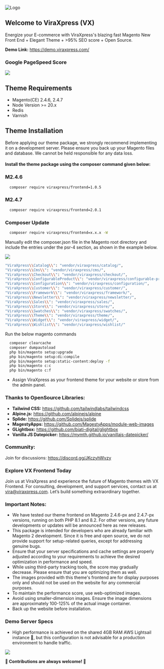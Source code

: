 ![Logo](https://viraxpress.com/web/image/website/1/logo/Viraxpress?unique=8139c25)

## Welcome to ViraXpress (VX)

Energize your E-commerce with ViraXpress's blazing fast Magento New Front End + Elegant Theme + >95% SEO score + Open Source.

**Demo Link:** https://demo.viraxpress.com/

### Google PageSpeed Score
<p><img src="https://demo.viraxpress.com/vx/ViraXpress/frontend/web/wysiwyg/VX-PageSpeed.png"></p>


## Theme Requirements

- Magento(CE) 2.4.6, 2.4.7
- Node Version >= 20.x
- Redis
- Varnish


## Theme Installation

Before applying our theme package, we strongly recommend implementing it on a development server. Please ensure you back up your Magento files and database. We cannot be held responsible for any data loss.


#### Install the theme package using the composer command given below:

### M2.4.6
```bash
  composer require viraxpress/frontend=1.0.5
```
### M2.4.7
```bash
  composer require viraxpress/frontend=2.0.1
```
### Composer Update
```bash
  composer require viraxpress/frontend=x.x.x -W
```

Manually edit the composer.json file in the Magento root directory and include the entries under the psr-4 section, as shown in the example below.
<p><img src="https://demo.viraxpress.com/vx/ViraXpress/frontend/web/wysiwyg/VX-psr-4.png"></p>

```bash
"ViraXpress\\Catalog\\": "vendor/viraxpress/catalog/",
"ViraXpress\\Cms\\": "vendor/viraxpress/cms/",
"ViraXpress\\Checkout\\": "vendor/viraxpress/checkout/",
"ViraXpress\\ConfigurableProduct\\": "vendor/viraxpress/configurable-product/",
"ViraXpress\\Configuration\\": "vendor/viraxpress/configuration/",
"ViraXpress\\Customer\\": "vendor/viraxpress/customer/",
"ViraXpress\\Framework\\": "vendor/viraxpress/framework/",
"ViraXpress\\Newsletter\\": "vendor/viraxpress/newsletter/",
"ViraXpress\\Sales\\": "vendor/viraxpress/sales/",
"ViraXpress\\Store\\": "vendor/viraxpress/store/",
"ViraXpress\\Swatches\\": "vendor/viraxpress/swatches/",
"ViraXpress\\Theme\\": "vendor/viraxpress/theme/",
"ViraXpress\\Widget\\": "vendor/viraxpress/widget/",
"ViraXpress\\Wishlist\\": "vendor/viraxpress/wishlist/"
```


Run the below magento commands

```bash
  composer clearcache
  composer dumpautoload
  php bin/magento setup:upgrade
  php bin/magento setup:di:compile
  php bin/magento setup:static-content:deploy -f
  php bin/magento c:c
  php bin/magento c:f
```

- Assign ViraXpress as your frontend theme for your website or store from the admin panel.



### Thanks to OpenSource Libraries:

- **Tailwind CSS:** https://github.com/tailwindlabs/tailwindcss
- **Alpine.js:** https://github.com/alpinejs/alpine
- **Splide:** https://github.com/Splidejs/splide
- **MagestyApps:** https://github.com/MagestyApps/module-web-images
- **GLightbox:** https://github.com/biati-digital/glightbox
- **Vanilla JS Datepicker:** https://mymth.github.io/vanillajs-datepicker/

### Community:
Join for discussions: https://discord.gg/JKczyhWvzy

### Explore VX Frontend Today
Join us at ViraXpress and experience the future of Magento themes with VX Frontend. For consulting, development, and support services, contact us at vira@viraxpress.com. Let’s build something extraordinary together.


### Important Notes:

- We have tested our theme frontend on Magento 2.4.6-px and 2.4.7-px versions, running on both PHP 8.1 and 8.2. For other versions, any future developments or updates will be announced here as new releases.
- This package is intended for developers who are already familiar with Magento 2 development. Since it is free and open source, we do not provide support for setup-related queries, except for addressing genuine bugs.
- Ensure that your server specifications and cache settings are properly adjusted according to your requirements to achieve the desired optimization in performance and speed.
- While using third-party tracking tools, the score may gradually decrease. Please ensure that you are optimizing them as well.
- The images provided with this theme's frontend are for display purposes only and should not be used on the website for any commercial purposes.
- To maintain the performance score, use web-optimized images.
- Avoid using smaller-dimension images. Ensure the image dimensions are approximately 100-125% of the actual image container.
- Back up the website before installation.



### Demo Server Specs
- High performance is achieved on the shared 4GB RAM AWS Lightsail instance &#x1F4AF;, but this configuration is not advisable for a production environment to handle traffic.
<p><img src="https://demo.viraxpress.com/vx/ViraXpress/frontend/web/wysiwyg/VX-Lightsail-4GB.png"></p>

**🚀 Contributions are always welcome! 🙌**